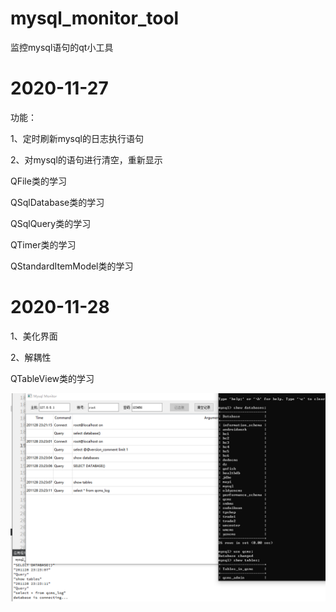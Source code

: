 # mysql_monitor_tool
监控mysql语句的qt小工具

# 2020-11-27  

功能：  

1、定时刷新mysql的日志执行语句  

2、对mysql的语句进行清空，重新显示  

QFile类的学习  

QSqlDatabase类的学习  

QSqlQuery类的学习  

QTimer类的学习  

QStandardItemModel类的学习  

# 2020-11-28  

1、美化界面  

2、解耦性  

QTableView类的学习  
    
![image](https://github.com/adezz/mysql_monitor_tool/blob/master/pic/one.png?raw=true)
